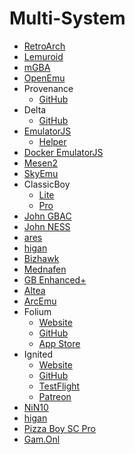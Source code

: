 # Multi-System

- [RetroArch](https://retroarch.com/)
- [Lemuroid](https://github.com/Swordfish90/Lemuroid)
- [mGBA](https://github.com/mgba-emu/mgba)
- [OpenEmu](https://github.com/OpenEmu/OpenEmu)
- Provenance
    - [GitHub](https://github.com/Provenance-Emu/Provenance)
- Delta
    - [GitHub](https://github.com/rileytestut/Delta)
- [EmulatorJS](https://github.com/EmulatorJS/EmulatorJS)
    - [Helper](https://github.com/linuxserver/emulatorjs)
- [Docker EmulatorJS](https://github.com/linuxserver/docker-emulatorjs)
- [Mesen2](https://github.com/SourMesen/Mesen2)
- [SkyEmu](https://github.com/skylersaleh/SkyEmu)
- ClassicBoy
    - [Lite](https://play.google.com/store/apps/details?id=com.portableandroid.classicboyLite&hl=en_US)
    - [Pro](https://play.google.com/store/apps/details?id=com.portableandroid.classicboy&hl=en_US)
- [John GBAC](https://play.google.com/store/apps/details?id=com.johnemulators.johngbac)
- [John NESS](https://play.google.com/store/apps/details?id=com.johnemulators.johnness&hl=en_US)
- [ares](https://github.com/ares-emulator/ares)
- [higan](https://github.com/higan-emu/higan)
- [Bizhawk](https://github.com/TASEmulators/BizHawk)
- [Mednafen](https://mednafen.github.io/)
- [GB Enhanced+](https://github.com/shonumi/gbe-plus)
- [Altea](https://apps.apple.com/us/app/altea-emulator/id6504998883)
- [ArcEmu](https://apps.apple.com/us/app/arcemu-watch-emulator/id6496282733)
- Folium
    - [Website](https://folium.emuplace.app/)
    - [GitHub](https://github.com/folium-app/Folium)
    - [App Store](https://apps.apple.com/au/app/folium/id6498623389)
- Ignited
    - [Website](https://www.litritt.com/ignited)
    - [GitHub](https://github.com/LitRitt/Ignited)
    - [TestFlight](https://testflight.apple.com/join/ExWvtjcq)
    - [Patreon](https://www.patreon.com/litritt/about?)
- [NiN10](https://apps.apple.com/us/app/nin10-snes-nes-gb-emulator/id6503959130)
- [higan](https://github.com/higan-emu/higan)
- [Pizza Boy SC Pro](https://play.google.com/store/apps/details?id=it.dbtecno.pizzaboyscpro&hl=en-US&ah=3wYXQ0V9nHwvtDa9vzBvikz_jjE)
- [Gam.Onl](https://gam.onl)
